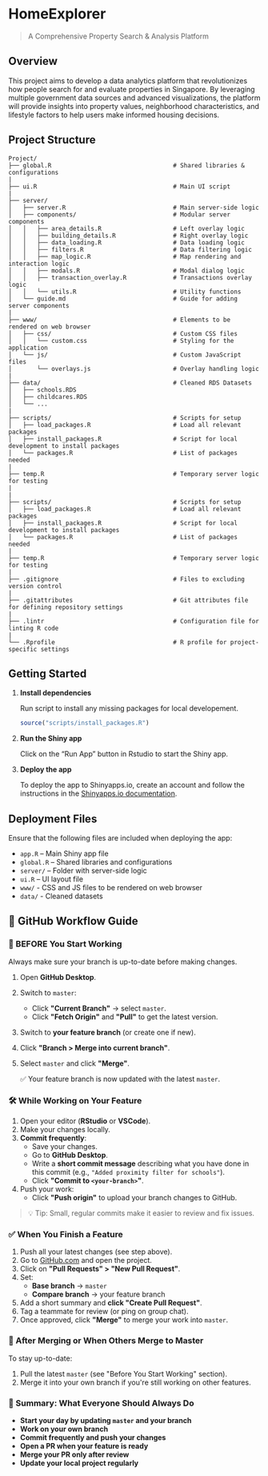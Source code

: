 # HomeExplorer

> A Comprehensive Property Search & Analysis Platform

## Overview

This project aims to develop a data analytics platform that revolutionizes how people search for and evaluate properties in Singapore. By leveraging multiple government data sources and advanced visualizations, the platform will provide insights into property values, neighborhood characteristics, and lifestyle factors to help users make informed housing decisions.

## Project Structure

```
Project/
├── global.R                                  # Shared libraries & configurations
|
├── ui.R                                      # Main UI script
|
├── server/
│   ├── server.R                              # Main server-side logic
│   ├── components/                           # Modular server components
│   │   ├── area_details.R                    # Left overlay logic
│   │   ├── building_details.R                # Right overlay logic
│   │   ├── data_loading.R                    # Data loading logic
│   │   ├── filters.R                         # Data filtering logic
│   │   ├── map_logic.R                       # Map rendering and interaction logic
│   │   ├── modals.R                          # Modal dialog logic
│   │   ├── transaction_overlay.R             # Transactions overlay logic
│   │   └── utils.R                           # Utility functions
│   └── guide.md                              # Guide for adding server components
|
├── www/                                      # Elements to be rendered on web browser
│   ├── css/                                  # Custom CSS files
│   │   └── custom.css                        # Styling for the application
│   └── js/                                   # Custom JavaScript files
│       └── overlays.js                       # Overlay handling logic
|
├── data/                                     # Cleaned RDS Datasets
│   ├── schools.RDS
│   ├── childcares.RDS
│   └── ...
|
├── scripts/                                  # Scripts for setup
│   ├── load_packages.R                       # Load all relevant packages
│   ├── install_packages.R                    # Script for local development to install packages
│   └── packages.R                            # List of packages needed
|
├── temp.R                                    # Temporary server logic for testing
|
|
├── scripts/                                  # Scripts for setup
│   ├── load_packages.R                       # Load all relevant packages
│   ├── install_packages.R                    # Script for local development to install packages
│   └── packages.R                            # List of packages needed
|
├── temp.R                                    # Temporary server logic for testing
|
├── .gitignore                                # Files to excluding version control
|
├── .gitattributes                            # Git attributes file for defining repository settings
|
├── .lintr                                    # Configuration file for linting R code
|
└── .Rprofile                                 # R profile for project-specific settings

```

## Getting Started

1.  **Install dependencies**

    Run script to install any missing packages for local developement.

    ```r
    source("scripts/install_packages.R")
    ```

1.  **Run the Shiny app**

    Click on the “Run App” button in Rstudio to start the Shiny app.

1.  **Deploy the app**

    To deploy the app to Shinyapps.io, create an account and follow the instructions in the [Shinyapps.io documentation](https://docs.rstudio.com/shinyapps.io/).

## Deployment Files

Ensure that the following files are included when deploying the app:

- `app.R` – Main Shiny app file
- `global.R` – Shared libraries and configurations
- `server/` – Folder with server-side logic
- `ui.R` – UI layout file
- `www/` - CSS and JS files to be rendered on web browser
- `data/` - Cleaned datasets

## 🚀 GitHub Workflow Guide

### 🔁 BEFORE You Start Working

Always make sure your branch is up-to-date before making changes.

1. Open **GitHub Desktop**.
2. Switch to `master`:
   - Click **"Current Branch"** → select `master`.
   - Click **"Fetch Origin"** and **"Pull"** to get the latest version.
3. Switch to **your feature branch** (or create one if new).
4. Click **"Branch > Merge into current branch"**.
5. Select `master` and click **"Merge"**.

   ✅ Your feature branch is now updated with the latest `master`.

### 🛠️ While Working on Your Feature

1. Open your editor (**RStudio** or **VSCode**).
2. Make your changes locally.
3. **Commit frequently**:
   - Save your changes.
   - Go to **GitHub Desktop**.
   - Write a **short commit message** describing what you have done in this commit (e.g., `"Added proximity filter for schools"`).
   - Click **"Commit to `<your-branch>`"**.
4. Push your work:
   - Click **"Push origin"** to upload your branch changes to GitHub.

> 💡 Tip: Small, regular commits make it easier to review and fix issues.

### ✅ When You Finish a Feature

1. Push all your latest changes (see step above).
2. Go to [GitHub.com](https://github.com) and open the project.
3. Click on **"Pull Requests" > "New Pull Request"**.
4. Set:
   - **Base branch** → `master`
   - **Compare branch** → your feature branch
5. Add a short summary and **click "Create Pull Request"**.
6. Tag a teammate for review (or ping on group chat).
7. Once approved, click **"Merge"** to merge your work into `master`.

### 🔁 After Merging or When Others Merge to Master

To stay up-to-date:

1. Pull the latest `master` (see "Before You Start Working" section).
2. Merge it into your own branch if you're still working on other features.

### 🔑 Summary: What Everyone Should Always Do

- **Start your day by updating `master` and your branch**
- **Work on your own branch**
- **Commit frequently and push your changes**
- **Open a PR when your feature is ready**
- **Merge your PR only after review**
- **Update your local project regularly**
